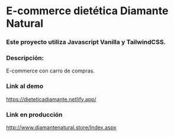 # E-commerce dietética Diamante Natural

### Este proyecto utiliza **Javascript Vanilla** y **TailwindCSS**.

### Descripción:
E-commerce con carro de compras.

### Link al demo

https://dieteticadiamante.netlify.app/

### Link en producción

http://www.diamantenatural.store/Index.aspx
